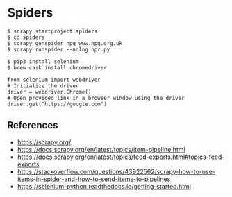# Spiders

```
$ scrapy startproject spiders
$ cd spiders
$ scrapy genspider npg www.npg.org.uk
$ scrapy runspider --nolog npr.py
```

```
$ pip3 install selenium
$ brew cask install chromedriver
```

```
from selenium import webdriver
# Initialize the driver
driver = webdriver.Chrome()
# Open provided link in a browser window using the driver
driver.get("https://google.com")
```

## References
* https://scrapy.org/
* https://docs.scrapy.org/en/latest/topics/item-pipeline.html
* https://docs.scrapy.org/en/latest/topics/feed-exports.html#topics-feed-exports
* https://stackoverflow.com/questions/43922562/scrapy-how-to-use-items-in-spider-and-how-to-send-items-to-pipelines
* https://selenium-python.readthedocs.io/getting-started.html
